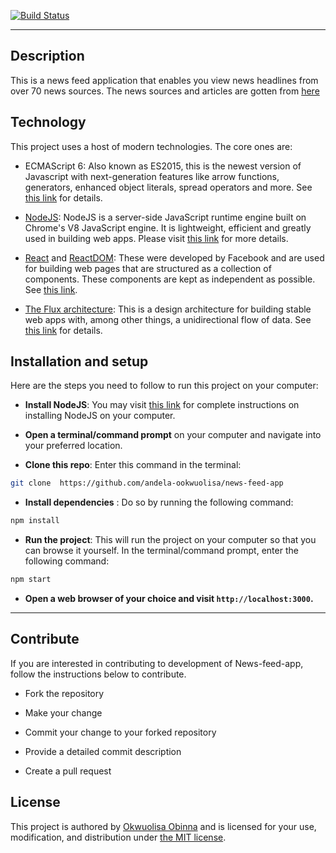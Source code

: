 [![Build Status](https://travis-ci.org/andela-ookwuolisa/news-feed-app.svg?branch=master)](https://travis-ci.org/andela-ookwuolisa/news-feed-app)

----
## Description

This is a news feed application that enables you view news headlines from over 70 news sources.
The news sources and articles are gotten from [here](https://newsapi.org/#documentation)


## Technology

This project uses a host of modern technologies. The core ones are:

- ECMAScript 6: Also known as ES2015, this is the newest version of Javascript with next-generation features like arrow functions, generators, enhanced object literals, 
spread operators and more. See [this link](https://en.wikipedia.org/wiki/ECMAScript) for details.

- [NodeJS](https://nodejs.org): NodeJS is a server-side JavaScript runtime engine built 
on Chrome's V8 JavaScript engine. It is lightweight, efficient and greatly used in building web apps. Please visit [this link](https://nodejs.org) for more details.

- [React](https://facebook.github.io/react/) and [ReactDOM](https://facebook.github.io/react/docs/react-dom.html): 
These were developed by Facebook and are used for building web pages that are structured as a collection of components. These components are kept as independent as possible. See [this link](https://facebook.github.io/react/).

- [The Flux architecture](https://facebook.github.io/flux/): This is a design architecture for building stable web apps with, among other things, a unidirectional flow of data. See [this link](https://facebook.github.io/flux/) 
for details.


## Installation and setup

Here are the steps you need to follow to run this project on your computer:
- **Install NodeJS**: You may visit [this link](https://nodejs.org/en/download/) for complete 
instructions on installing NodeJS on your computer.

- **Open a terminal/command prompt** on your computer and navigate into your preferred location.

- **Clone this repo**: Enter this command in the terminal:

``` bash
git clone  https://github.com/andela-ookwuolisa/news-feed-app
```

- **Install dependencies** : Do so by running the following command:

``` bash
npm install
```


- **Run the project**: This will run the project on your computer so that you can browse it yourself. In the 
terminal/command prompt, enter the following command:

``` bash
npm start
```

- **Open a web browser of your choice and visit `http://localhost:3000`.**


----
## Contribute

If you are interested in contributing to development of News-feed-app, follow the instructions below to contribute.

- Fork the repository

- Make your change

- Commit your change to your forked repository 

- Provide a detailed commit description 

- Create a pull request


## License
This project is authored by [Okwuolisa Obinna]() and is licensed 
for your use, modification, and distribution under [the MIT license](https://en.wikipedia.org/wiki/MIT_License).